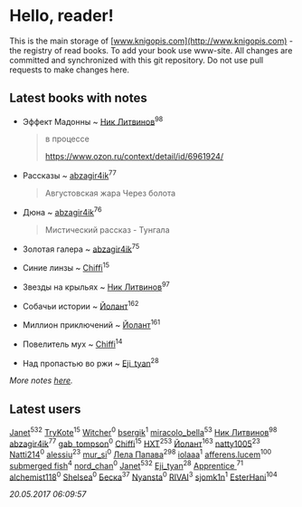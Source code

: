 # Hello, reader!
This is the main storage of [www.knigopis.com](http://www.knigopis.com) - the registry of read books.
To add your book use www-site. All changes are committed and synchronized with this git repository.
Do not use pull requests to make changes here.


## Latest books with notes
* Эффект Мадонны ~ [Ник Литвинов](users/241/241974816-vkontakte)<sup>98</sup>
    > в процессе
    > 
    > https://www.ozon.ru/context/detail/id/6961924/

* Рассказы ~ [abzagir4ik](users/362/3621623-vkontakte)<sup>77</sup>
    > Августовская жара
    > Через болота

* Дюна ~ [abzagir4ik](users/362/3621623-vkontakte)<sup>76</sup>
    > Мистический рассказ - Тунгала

* Золотая галера ~ [abzagir4ik](users/362/3621623-vkontakte)<sup>75</sup>

* Синие линзы ~ [Chiffi](users/105/105831994080785626680-google)<sup>15</sup>

* Звезды на крыльях ~ [Ник Литвинов](users/241/241974816-vkontakte)<sup>97</sup>

* Собачьи истории ~ [Йолант](users/104/104690883692185089260-google)<sup>162</sup>

* Миллион приключений ~ [Йолант](users/104/104690883692185089260-google)<sup>161</sup>

* Повелитель мух ~ [Chiffi](users/105/105831994080785626680-google)<sup>14</sup>

* Над пропастью во ржи ~ [Eji_tyan](users/235/2352103981-twitter)<sup>28</sup>


_More notes [here](latest_books_with_notes.md)._


## Latest users
[Janet](users/108/108113656204404967440-google)<sup>532</sup> 
[TryKote](users/145/145737651-vkontakte)<sup>15</sup> 
[Witcher](users/187/187698988-vkontakte)<sup>0</sup> 
[bsergik](users/108/108664297870274640182-google)<sup>1</sup> 
[miracolo_bella](users/180/180139283-vkontakte)<sup>53</sup> 
[Ник Литвинов](users/241/241974816-vkontakte)<sup>98</sup> 
[abzagir4ik](users/362/3621623-vkontakte)<sup>77</sup> 
[gab_tompson](users/542/5425873-vkontakte)<sup>0</sup> 
[Chiffi](users/105/105831994080785626680-google)<sup>15</sup> 
[HXT](users/100/100002563462782-facebook)<sup>253</sup> 
[Йолант](users/104/104690883692185089260-google)<sup>163</sup> 
[natty1005](users/145/145607502-vkontakte)<sup>23</sup> 
[Natti214](users/143/14306658-vkontakte)<sup>0</sup> 
[alessiu](users/327/32712003-vkontakte)<sup>23</sup> 
[mur_si](users/259/25968795-vkontakte)<sup>0</sup> 
[Лела Папава](users/761/76187635-vkontakte)<sup>298</sup> 
[iolaaa](users/155/15558176-vkontakte)<sup>1</sup> 
[afferens.lucem](users/196/196071655-vkontakte)<sup>100</sup> 
[submerged fish](users/471/471364154-yandex)<sup>4</sup> 
[nord_chan](users/874/87481037-vkontakte)<sup>0</sup> 
[Janet](users/205/20565064-vkontakte)<sup>532</sup> 
[Eji_tyan](users/235/2352103981-twitter)<sup>28</sup> 
[Apprentice ](users/528/52821952-vkontakte)<sup>71</sup> 
[alchemist118](users/319/319009295-vkontakte)<sup>0</sup> 
[Shelsea](users/967/9675370869020666520-mailru)<sup>0</sup> 
[Беска](users/157/1577468-vkontakte)<sup>37</sup> 
[Nyansta](users/241/241453083-vkontakte)<sup>0</sup> 
[RIVAI](users/105/105617470861273678190-google)<sup>3</sup> 
[sjomk1n](users/243/243975624-vkontakte)<sup>1</sup> 
[EsterHani](users/305/30558181-vkontakte)<sup>104</sup> 


_20.05.2017 06:09:57_
